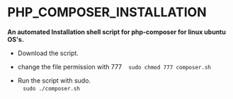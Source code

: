 # PHP_COMPOSER_INSTALLATION

   **An automated Installation shell script for php-composer  for linux ubuntu OS's.**

* Download the script.

* change the file permission with 777 
   ` ` ` sudo chmod 777 composer.sh ` ` `

* Run the script with sudo.  
   ` ` ` sudo ./composer.sh ` ` `
